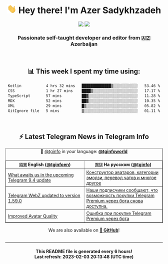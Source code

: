<div align="center">
	<div>
		<h1>
      <img src="./assets/hi.gif" width="30px"> Hey there! I'm Azer Sadykhzadeh
    </h1>
    <img height="18" src="https://komarev.com/ghpvc/?username=sadykhzadeh&label=Views&color=2081c1&style=flat-square" />
		<a href="https://wakatime.com/@Azer"> <img height="18" src="https://wakatime.com/badge/user/f80ae27a-c328-426f-a381-bc84136e2dd6.svg" /> </a>
    <h3>
      Passionate self-taught developer and editor from 🇦🇿 Azerbaijan
    </h3>
  </div>
  <br>

<h2>📊 This week I spent my time using:</h2>

<!--START_SECTION:waka-->

```text
Kotlin           4 hrs 32 mins   █████████████▒░░░░░░░░░░░   53.46 %
CSS              1 hr 27 mins    ████▒░░░░░░░░░░░░░░░░░░░░   17.17 %
TypeScript       57 mins         ██▓░░░░░░░░░░░░░░░░░░░░░░   11.28 %
MDX              52 mins         ██▓░░░░░░░░░░░░░░░░░░░░░░   10.35 %
XML              29 mins         █▒░░░░░░░░░░░░░░░░░░░░░░░   05.82 %
GitIgnore file   5 mins          ▒░░░░░░░░░░░░░░░░░░░░░░░░   01.11 %
```

<!--END_SECTION:waka-->

<br>

<h2>⚡️ Latest Telegram News in Telegram Info</h2>
  <table border>
		<tr>
			<th width="50%">🇬🇧 English (<a href="https://t.me/tginfoen">@tginfoen</a>)</th>
			<th>🇷🇺 На русском (<a href="https://t.me/tginfo">@tginfo</a>)</th>
		</tr>
		<caption>🚩 <a href="https://t.me/tginfo">@tginfo</a> in your language: <a href="https://t.me/tginfoworld"><b>@tginfoworld</b></a><caption/>
  <tr><td><a href="https://t.me/tginfoen/1601">What awaits us in the upcoming Telegram 9.4 update</a></td>
    <td><a href="https://t.me/tginfo/3582">Конструктор аватаров, категории эмодзи, перевод чатов и многое другое</a></td></tr><tr><td><a href="https://t.me/tginfoen/1600">Telegram WebZ updated to version 1.59.0</a></td>
    <td><a href="https://t.me/tginfo/3581">Наши подписчики сообщают, что возможность покупки Telegram Premium через бота снова доступна.</a></td></tr><tr><td><a href="https://t.me/tginfoen/1599">Improved Avatar Quality</a></td>
    <td><a href="https://t.me/tginfo/3580">Ошибка при покупке Telegram Premium через бота</a></td></tr>
</table>
We are also available on <a href="https://github.com/tginfo"><b>🐙 GitHub</b></a>!
</div>

<br>
<hr>
<h4 align="center">This README file is generated <b>every 6 hours</b>!</br>Last refresh: <b>2023-02-03 20:13:48 (UTC time)</b></h4>
